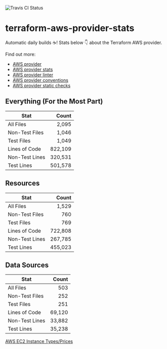 ![Travis CI Status](https://travis-ci.org/YakDriver/terraform-aws-provider-stats.svg?branch=main)
# terraform-aws-provider-stats

Automatic daily builds :coffee:! Stats below :point_down: about the Terraform AWS provider.

Find out more:
* [AWS provider](https://github.com/terraform-providers/terraform-provider-aws)
* [AWS provider stats](https://github.com/YakDriver/terraform-aws-provider-stats)
* [AWS provider linter](https://github.com/terraform-providers/terraform-provider-aws/tree/master/awsproviderlint)
* [AWS provider conventions](https://github.com/YakDriver/terraform-aws-conventions)
* [AWS provider static checks](https://github.com/YakDriver/terraform-aws-provider-static-checks)



## Everything (For the Most Part)

|  Stat  |  Count  |
| ------------- | -------------: |
|  All Files  |  2,095  |
|  Non-Test Files  |  1,046  |
|  Test Files  |  1,049  |
|  Lines of Code  |  822,109  |
|  Non-Test Lines  |  320,531  |
|  Test Lines  |  501,578  |



## Resources

|  Stat  |  Count  |
| ------------- | -------------: |
|  All Files  |  1,529  |
|  Non-Test Files  |  760  |
|  Test Files  |  769  |
|  Lines of Code  |  722,808  |
|  Non-Test Lines  |  267,785  |
|  Test Lines  |  455,023  |



## Data Sources

|  Stat  |  Count  |
| ------------- | -------------: |
|  All Files  |  503  |
|  Non-Test Files  |  252  |
|  Test Files  |  251  |
|  Lines of Code  |  69,120  |
|  Non-Test Lines  |  33,882  |
|  Test Lines  |  35,238  |




[AWS EC2 Instance Types/Prices](https://github.com/YakDriver/aws-ec2-instance-types)
